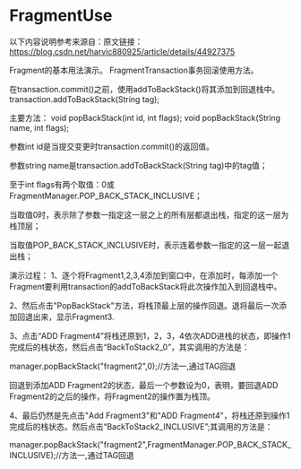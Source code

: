 # FragmentUse
以下内容说明参考来源自：原文链接：https://blog.csdn.net/harvic880925/article/details/44927375

Fragment的基本用法演示。
FragmentTransaction事务回滚使用方法。

在transaction.commit()之前，使用addToBackStack()将其添加到回退栈中。
transaction.addToBackStack(String tag);

主要方法：
void popBackStack(int id, int flags);
void popBackStack(String name, int flags);

参数int id是当提交变更时transaction.commit()的返回值。

参数string name是transaction.addToBackStack(String tag)中的tag值；

至于int flags有两个取值：0或FragmentManager.POP_BACK_STACK_INCLUSIVE；

当取值0时，表示除了参数一指定这一层之上的所有层都退出栈，指定的这一层为栈顶层； 

当取值POP_BACK_STACK_INCLUSIVE时，表示连着参数一指定的这一层一起退出栈； 


演示过程：
1、逐个将Fragment1,2,3,4添加到窗口中，在添加时，每添加一个Fragment要利用transaction的addToBackStack将此次操作加入到回退栈中。

2、然后点击"PopBackStack"方法，将栈顶最上层的操作回退。退将最后一次添加回退出来，显示Fragment3.

3、点击“ADD Fragment4”将栈还原到1，2，3，4依次ADD进栈的状态，即操作1完成后的栈状态，然后点击“BackToStack2_0”，其实调用的方法是：

   manager.popBackStack("fragment2",0);//方法一,通过TAG回退
   
   回退到添加ADD Fragment2的状态，最后一个参数设为0，表明，要回退ADD Fragment2的之后的操作，将Fragment2的操作置为栈顶。
   
4、最后仍然是先点击"Add Fragment3"和"ADD Fragment4"，将栈还原到操作1完成后的栈状态。然后点击“BackToStack2_INCLUSIVE”;其调用的方法是：

   manager.popBackStack("fragment2",FragmentManager.POP_BACK_STACK_INCLUSIVE);//方法一,通过TAG回退

   
